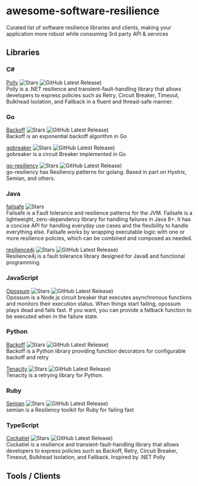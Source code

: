 # awesome-software-resilience
Curated list of software resilience libraries and clients, making your application more robust while consuming 3rd party API &amp; services

## Libraries

### C#
[Polly](https://github.com/App-vNext/Polly) ![Stars](https://img.shields.io/github/stars/App-vNext/Polly) ![GitHub Latest Release)](https://img.shields.io/github/v/release/App-vNext/Polly?logo=github) <br>
Polly is a .NET resilience and transient-fault-handling library that allows developers to express policies such as Retry, Circuit Breaker, Timeout, Bulkhead Isolation, and Fallback in a fluent and thread-safe manner.

### Go
[Backoff](https://github.com/cenkalti/backoff) ![Stars](https://img.shields.io/github/stars/cenkalti/backoff) ![GitHub Latest Release)](https://img.shields.io/github/v/tag/cenkalti/backoff?logo=github) <br>
Backoff is an exponential backoff algorithm in Go 

[gobreaker](https://github.com/sony/gobreaker) ![Stars](https://img.shields.io/github/stars/sony/gobreaker) ![GitHub Latest Release)](https://img.shields.io/github/v/tag/sony/gobreaker?logo=github) <br>
gobreaker is a circuit Breaker implemented in Go

[go-resiliency](https://github.com/eapache/go-resiliency) ![Stars](https://img.shields.io/github/stars/eapache/go-resiliency) ![GitHub Latest Release)](https://img.shields.io/github/v/release/eapache/go-resiliency?logo=github) <br>
go-resiliency has Resiliency patterns for golang. Based in part on Hystrix, Semian, and others.

### Java
[failsafe](https://github.com/failsafe-lib/failsafe) ![Stars](https://img.shields.io/github/stars/failsafe-lib/failsafe) <br>
Failsafe is a Fault tolerance and resilience patterns for the JVM. Failsafe is a lightweight, zero-dependency library for handling failures in Java 8+. It has a concise API for handling everyday use cases and the flexibility to handle everything else. Failsafe works by wrapping executable logic with one or more resilience policies, which can be combined and composed as needed.

[resilience4j](https://github.com/resilience4j/resilience4j) ![Stars](https://img.shields.io/github/stars/resilience4j/resilience4j) ![GitHub Latest Release)](https://img.shields.io/github/v/release/resilience4j/resilience4j?logo=github) <br>
Resilience4j is a fault tolerance library designed for Java8 and functional programming.

### JavaScript
[Opossum](https://github.com/nodeshift/opossum) ![Stars](https://img.shields.io/github/stars/nodeshift/opossum) ![GitHub Latest Release)](https://img.shields.io/github/v/release/nodeshift/opossum?logo=github) <br>
Opossum is a Node.js circuit breaker that executes asynchronous functions and monitors their execution status. When things start failing, opossum plays dead and fails fast. If you want, you can provide a fallback function to be executed when in the failure state.

### Python
[Backoff](https://github.com/litl/backoff) ![Stars](https://img.shields.io/github/stars/litl/backoff) ![GitHub Latest Release)](https://img.shields.io/github/v/tag/litl/backoff?logo=github) <br>
Backoff is a Python library providing function decorators for configurable backoff and retry 

[Tenacity](https://github.com/jd/tenacity) ![Stars](https://img.shields.io/github/stars/jd/tenacity) ![GitHub Latest Release)](https://img.shields.io/github/v/tag/jd/tenacity?logo=github) <br>
Tenacity is a retrying library for Python.

### Ruby
[Semian](https://github.com/Shopify/semian) ![Stars](https://img.shields.io/github/stars/Shopify/semian) ![GitHub Latest Release)](https://img.shields.io/github/v/release/Shopify/semian?logo=github) <br>
semian is a Resiliency toolkit for Ruby for failing fast

### TypeScript
[Cockatiel](https://github.com/connor4312/cockatiel) ![Stars](https://img.shields.io/github/stars/connor4312/cockatiel) ![GitHub Latest Release)](https://img.shields.io/github/v/release/connor4312/cockatiel?logo=github) <br>
Cockatiel is a resilience and transient-fault-handling library that allows developers to express policies such as Backoff, Retry, Circuit Breaker, Timeout, Bulkhead Isolation, and Fallback. Inspired by .NET Polly

## Tools / Clients

